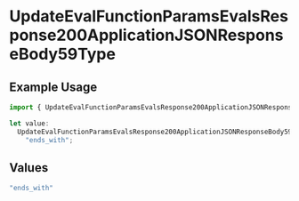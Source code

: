 # UpdateEvalFunctionParamsEvalsResponse200ApplicationJSONResponseBody59Type

## Example Usage

```typescript
import { UpdateEvalFunctionParamsEvalsResponse200ApplicationJSONResponseBody59Type } from "@orq-ai/node/models/operations";

let value:
  UpdateEvalFunctionParamsEvalsResponse200ApplicationJSONResponseBody59Type =
    "ends_with";
```

## Values

```typescript
"ends_with"
```